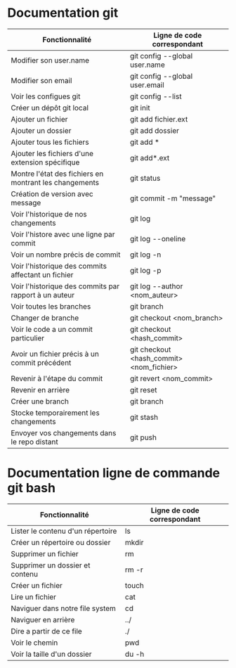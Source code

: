 # Documentation git


| Fonctionnalité                                         | Ligne de code correspondant              |
|--------------------------------------------------------|------------------------------------------|
| Modifier son user.name                                 | git config --global user.name            |
| Modifier son email                                     | git config --global user.email           |
| Voir les configues git                                 | git config --list                        |
| Créer un dépôt git local                               | git init                                 |
| Ajouter un fichier                                     | git add fichier.ext                      |
| Ajouter un dossier                                     | git add dossier                          |
| Ajouter tous les fichiers                              | git add *                                |
| Ajouter les fichiers d'une extension spécifique        | git add*.ext                             |
| Montre l'état des fichiers en montrant les changements | git status                               |
| Création de version avec message                       | git commit -m "message"                  |
| Voir l'historique de nos changements                   | git log                                  |
| Voir l'histore avec une ligne par commit               | git log --oneline                        |
| Voir un nombre précis de commit                        | git log -n <nombre>                      |
| Voir l'historique des commits affectant un fichier     | git log -p <fichier>                     |
| Voir l'historique des commits par rapport à un auteur  | git log --author <nom_auteur>            |
| Voir toutes les branches                               | git branch                               |
| Changer de branche                                     | git checkout <nom_branch>                |
| Voir le code a un commit particulier                   | git checkout <hash_commit>               |
| Avoir un fichier précis à un commit précédent          | git checkout <hash_commit> <nom_fichier> |
| Revenir à l'étape du commit                            | git revert <nom_commit>                  |
| Revenir en arrière                                     | git reset                                |
| Créer une branch                                       | git branch <nom>                         |
| Stocke temporairement les changements                  | git stash                                |
| Envoyer vos changements dans le repo distant           | git push                                 |

  
 # Documentation ligne de commande git bash
  
  | Fonctionnalité                    | Ligne de code correspondant |
|-----------------------------------|-----------------------------|
| Lister le contenu d'un répertoire | ls                          |
| Créer un répertoire ou dossier    | mkdir <nom>                 |
| Supprimer un fichier              | rm <nom>                    |
| Supprimer un dossier et contenu   | rm -r <nom>                 |
| Créer un fichier                  | touch <nom>                 |
| Lire un fichier                   | cat <nom>                   |
| Naviguer dans notre file system   | cd                          |
| Naviguer en arrière               | ../                         |
| Dire a partir de ce file          | ./                          |
| Voir le chemin                    | pwd                         |
| Voir la taille d'un dossier       | du -h                       |
